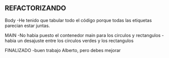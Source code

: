 REFACTORIZANDO
-----------------------------------------
Body
-He tenido que tabular todo el código porque todas las etiquetas parecian estar juntas.

MAIN
-No habia puesto el contenedor main para los circulos y rectangulos
-habia un desajuste entre los circulos verdes y los rectangulos

FINALIZADO
-buen trabajo Alberto, pero debes mejorar

